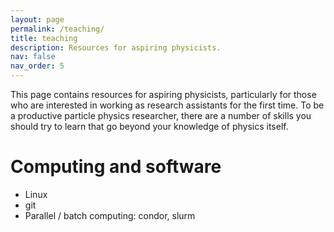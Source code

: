```yaml
---
layout: page
permalink: /teaching/
title: teaching
description: Resources for aspiring physicists.
nav: false
nav_order: 5
---
```


This page contains resources for aspiring physicists, particularly for those who are interested in working as research assistants for the first time. To be a productive particle physics researcher, there are a number of skills you should try to learn that go beyond your knowledge of physics itself.

# Computing and software

* Linux
* git
* Parallel / batch computing: condor, slurm